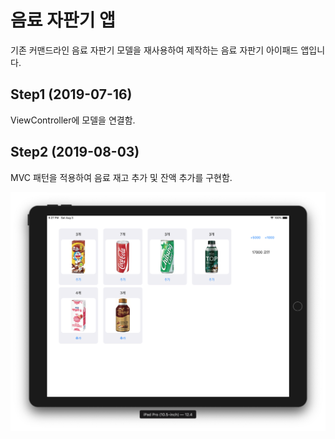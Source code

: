 # 음료 자판기 앱

기존 커맨드라인 음료 자판기 모델을 재사용하여 제작하는 음료 자판기 아이패드 앱입니다.

## Step1 (2019-07-16)

ViewController에 모델을 연결함.

## Step2 (2019-08-03)

MVC 패턴을 적용하여 음료 재고 추가 및 잔액 추가를 구현함.

![13-2](Screenshots/13-2.png)

